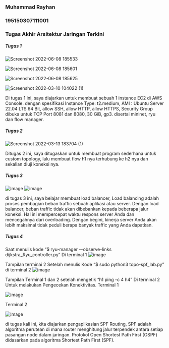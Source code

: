 ### Muhammad Rayhan
### 195150307111001
### Tugas Akhir Arsitektur Jaringan Terkini
##### Tugas 1
![Screenshot 2022-06-08 185533](https://user-images.githubusercontent.com/106861540/172610595-384ae730-a3dd-4444-bcf3-0cd568d47b31.png)

![Screenshot 2022-06-08 185601](https://user-images.githubusercontent.com/106861540/172610611-751be0b0-e971-4b3b-a524-0f53d0e6141d.png)

![Screenshot 2022-06-08 185625](https://user-images.githubusercontent.com/106861540/172610637-a990871d-6b85-4436-b759-0988603ea625.png)

![Screenshot 2022-03-10 104022 (1)](https://user-images.githubusercontent.com/106861540/172611039-7e08deb3-ea2b-4b56-a172-98bbdc1327e6.png)

Di tugas 1 ini, saya diajarkan untuk membuat sebuah 1 instance EC2 di AWS Console.
dengan spesifikasi Instance Type: t2.medium, AMI : Ubuntu Server 22.04 LTS 64 Bit, allow SSH, allow HTTP, allow HTTPS, Security Group dibuka untuk TCP Port 8081 dan 8080,
30 GiB, gp3. disertai mininet, ryu dan flow manager.

##### Tugas 2
![Screenshot 2022-03-13 183704 (1)](https://user-images.githubusercontent.com/106861540/172379182-824a8ef6-4673-4152-954e-132c8a99da71.png)

Ditugas 2 ini, saya ditugaskan untuk membuat program sederhana untuk custom topology, lalu membuat flow h1 nya terhubung ke h2 nya dan sekalian diuji koneksi nya.

##### Tugas 3
![image](https://user-images.githubusercontent.com/106861540/172381884-b11ee2eb-69af-443e-a8c8-c2a8e67a7b7a.png)
![image](https://user-images.githubusercontent.com/106861540/172381911-0ff82029-74b9-4422-95b1-c00ff7278daa.png)

di tugas 3 ini, saya belajar membuat load balancer, Load balancing adalah proses pembagian beban traffic sebuah aplikasi atau server. Dengan load balancer, beban traffic tidak akan dibebankan kepada beberapa jalur koneksi.
Hal ini mempercepat waktu respons server Anda dan mencegahnya dari overloading. Dengan begini, kinerja server Anda akan lebih maksimal tidak peduli berapa banyak traffic yang Anda dapatkan.

##### Tugas 4
Saat menulis kode “$ ryu-manager --observe-links dijkstra_Ryu_controller.py” Di terminal 1
![image](https://user-images.githubusercontent.com/106861540/172382845-65d75018-823e-4e99-b013-0d5b8772bf98.png)

Tampilan terminai 2 Setelah menulis Kode “$ sudo python3 topo-spf_lab.py” di terminal 2
![image](https://user-images.githubusercontent.com/106861540/172382874-183fb8a6-4ed8-45db-b545-7b08524ce24b.png)

Tampilan Terminal 1 dan 2 setelah mengetik “h1 ping -c 4 h4” Di terminal 2 Untuk melakukan Pengecekan Konektivitas.
Terminal 1

![image](https://user-images.githubusercontent.com/106861540/172382893-db7a0452-5235-4af0-9ea2-d11a17bc8624.png)

Terminal 2

![image](https://user-images.githubusercontent.com/106861540/172383366-ae3b6dd6-0e43-42fa-902d-2ed1bde7b811.png)

di tugas kali ini, kita diajarkan pengaplikasian SPF Routing, SPF adalah algoritma perutean di mana router menghitung jalur terpendek antara setiap pasangan node dalam jaringan. Protokol Open Shortest Path First (OSPF) didasarkan pada algoritma Shortest Path First (SPF).

